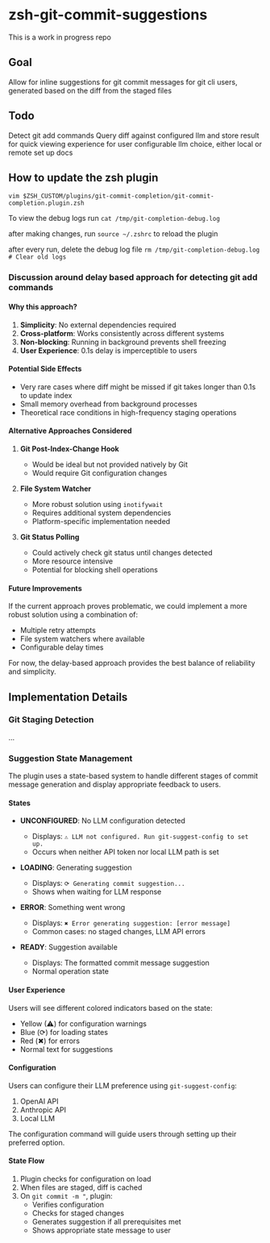 # zsh-git-commit-suggestions

This is a work in progress repo

## Goal

Allow for inline suggestions for git commit messages for git cli users, generated based on the diff from the staged files

## Todo

Detect git add commands
Query diff against configured llm and store result for quick viewing experience for user
configurable llm choice, either local or remote
set up docs

## How to update the zsh plugin

`vim $ZSH_CUSTOM/plugins/git-commit-completion/git-commit-completion.plugin.zsh`

To view the debug logs run `cat /tmp/git-completion-debug.log`

after making changes, run `source ~/.zshrc` to reload the plugin

after every run, delete the debug log file `rm /tmp/git-completion-debug.log  # Clear old logs`

### Discussion around delay based approach for detecting git add commands

#### Why this approach?

1. **Simplicity**: No external dependencies required
2. **Cross-platform**: Works consistently across different systems
3. **Non-blocking**: Running in background prevents shell freezing
4. **User Experience**: 0.1s delay is imperceptible to users

#### Potential Side Effects

- Very rare cases where diff might be missed if git takes longer than 0.1s to update index
- Small memory overhead from background processes
- Theoretical race conditions in high-frequency staging operations

#### Alternative Approaches Considered

1. **Git Post-Index-Change Hook**

   - Would be ideal but not provided natively by Git
   - Would require Git configuration changes

2. **File System Watcher**

   - More robust solution using `inotifywait`
   - Requires additional system dependencies
   - Platform-specific implementation needed

3. **Git Status Polling**
   - Could actively check git status until changes detected
   - More resource intensive
   - Potential for blocking shell operations

#### Future Improvements

If the current approach proves problematic, we could implement a more robust solution using a combination of:

- Multiple retry attempts
- File system watchers where available
- Configurable delay times

For now, the delay-based approach provides the best balance of reliability and simplicity.

## Implementation Details

### Git Staging Detection

...

### Suggestion State Management

The plugin uses a state-based system to handle different stages of commit message generation and display appropriate feedback to users.

#### States

- **UNCONFIGURED**: No LLM configuration detected

  - Displays: `⚠ LLM not configured. Run git-suggest-config to set up.`
  - Occurs when neither API token nor local LLM path is set

- **LOADING**: Generating suggestion

  - Displays: `⟳ Generating commit suggestion...`
  - Shows when waiting for LLM response

- **ERROR**: Something went wrong

  - Displays: `✖ Error generating suggestion: [error message]`
  - Common cases: no staged changes, LLM API errors

- **READY**: Suggestion available
  - Displays: The formatted commit message suggestion
  - Normal operation state

#### User Experience

Users will see different colored indicators based on the state:

- Yellow (⚠) for configuration warnings
- Blue (⟳) for loading states
- Red (✖) for errors
- Normal text for suggestions

#### Configuration

Users can configure their LLM preference using `git-suggest-config`:

1. OpenAI API
2. Anthropic API
3. Local LLM

The configuration command will guide users through setting up their preferred option.

#### State Flow

1. Plugin checks for configuration on load
2. When files are staged, diff is cached
3. On `git commit -m "`, plugin:
   - Verifies configuration
   - Checks for staged changes
   - Generates suggestion if all prerequisites met
   - Shows appropriate state message to user

